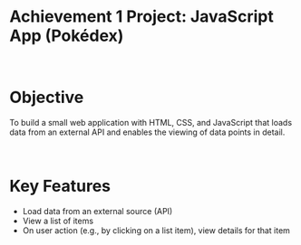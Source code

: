 <h1>Achievement 1 Project: JavaScript App (Pokédex)</h1>
<br>
<h1>Objective</h1>
<p>To build a small web application with HTML, CSS, and JavaScript that loads data from an external API and enables the viewing of data points in detail.</p>
<br>
<h1>Key Features</h1>
<p>
  <ul>
    <li>Load data from an external source (API)</li>
    <li>View a list of items</li>
    <li>On user action (e.g., by clicking on a list item), view details for that item</li>
</ul
</p>

